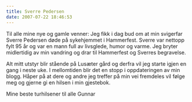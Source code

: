 ```yaml
---
title: Sverre Pedersen
date: 2007-07-22 18:46:53
---
```


Til alle mine nye og gamle venner: Jeg fikk i dag bud om at min svigerfar Sverre Pedersen døde på sykehjemmet i Hammerfest. Sverre var nettopp fylt 95 år og var en mann full av livsglede, humor og varme. Jeg bryter midlertidig av min vandring og drar til Hammerfest og Sverres begravelse.

Alt mitt utstyr blir stående på Lusæter gård og derfra vil jeg starte igjen en gang i neste uke. I mellomtiden blir det en stopp i oppdateringen av min blogg. Håper på at dere og andre jeg treffer på min vei fremdeles vil følge meg og gjerne gi en hilsen i min gjestebok.

Mine beste turhilsener til alle
Gunnar
